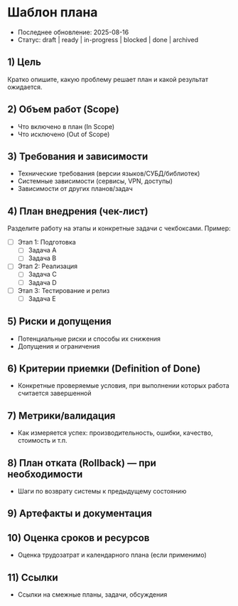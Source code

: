 # Шаблон плана

- Последнее обновление: 2025-08-16
- Статус: draft | ready | in-progress | blocked | done | archived

## 1) Цель
Кратко опишите, какую проблему решает план и какой результат ожидается.

## 2) Объем работ (Scope)
- Что включено в план (In Scope)
- Что исключено (Out of Scope)

## 3) Требования и зависимости
- Технические требования (версии языков/СУБД/библиотек)
- Системные зависимости (сервисы, VPN, доступы)
- Зависимости от других планов/задач

## 4) План внедрения (чек-лист)
Разделите работу на этапы и конкретные задачи с чекбоксами. Пример:

- [ ] Этап 1: Подготовка
  - [ ] Задача A
  - [ ] Задача B
- [ ] Этап 2: Реализация
  - [ ] Задача C
  - [ ] Задача D
- [ ] Этап 3: Тестирование и релиз
  - [ ] Задача E

## 5) Риски и допущения
- Потенциальные риски и способы их снижения
- Допущения и ограничения

## 6) Критерии приемки (Definition of Done)
- Конкретные проверяемые условия, при выполнении которых работа считается завершенной

## 7) Метрики/валидация
- Как измеряется успех: производительность, ошибки, качество, стоимость и т.п.

## 8) План отката (Rollback) — при необходимости
- Шаги по возврату системы к предыдущему состоянию

## 9) Артефакты и документация

## 10) Оценка сроков и ресурсов
- Оценка трудозатрат и календарного плана (если применимо)

## 11) Ссылки
- Ссылки на смежные планы, задачи, обсуждения
